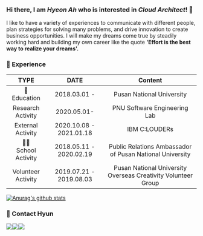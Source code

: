 ### Hi there,  I am *Hyeon Ah* who is interested in *Cloud Architect*! :raising_hand:
I like to have a variety of experiences to communicate with different people, plan strategies for solving many problems, and drive innovation to create business opportunities.
I will make my dreams come true by steadily working hard and building my own career like the quote **'Effort is the best way to realize your dreams'.** 
   
### :dizzy: Experience​

|              TYPE               |          DATE           |                           Content                            |
| :-----------------------------: | :---------------------: | :----------------------------------------------------------: |
| :school_satchel:<br />Education |      2018.03.01 -       |                  Pusan National University                   |
|     Research <br />Activity     |       2020.05.01-       |                 PNU Software Engineering Lab                 |
|     External <br />Activity     | 2020.10.08 - 2021.01.18 |                        IBM C:LOUDERs                         |
| :ok_woman:<br />School Activity | 2018.05.11 - 2020.02.19 |   Public Relations Ambassador of Pusan National University   |
|    Volunteer <br />Activity     | 2019.07.21 - 2019.08.03 | Pusan National University Overseas Creativity Volunteer Group | 
   
[![Anurag's github stats](https://github-readme-stats.vercel.app/api?username=HYEONAH-SONG&hide=contribs,stars)](https://github.com/anuraghazra/github-readme-stats)
   
###  :purple_heart: ​Contact Hyun 
<a href="mailto:sha082072@gmail.com" target="_blank"><img src="https://img.shields.io/badge/gmail-EA4335?style=flat-square&logo=gmail&logoColor=white"/></a><a href="https://blog.naver.com/sha0820" target="_blank"><img src="https://img.shields.io/badge/naver-03C75A?style=flat-square&logo=naver&logoColor=white"/></a><a href="https://github.com/HYEONAH-SONG" target="_blank"><img src="https://img.shields.io/badge/GitHub-181717?style=flat-square&logo=GitHubt&logoColor=white"/></a>

